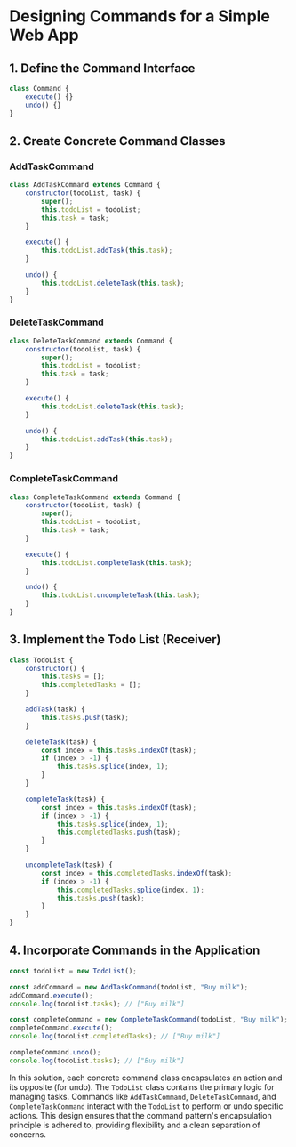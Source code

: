 # Designing Commands for a Simple Web App

## 1. Define the Command Interface

```javascript
class Command {
    execute() {}
    undo() {}
}
```

## 2. Create Concrete Command Classes

### AddTaskCommand

```javascript
class AddTaskCommand extends Command {
    constructor(todoList, task) {
        super();
        this.todoList = todoList;
        this.task = task;
    }

    execute() {
        this.todoList.addTask(this.task);
    }

    undo() {
        this.todoList.deleteTask(this.task);
    }
}
```

### DeleteTaskCommand

```javascript
class DeleteTaskCommand extends Command {
    constructor(todoList, task) {
        super();
        this.todoList = todoList;
        this.task = task;
    }

    execute() {
        this.todoList.deleteTask(this.task);
    }

    undo() {
        this.todoList.addTask(this.task);
    }
}
```

### CompleteTaskCommand

```javascript
class CompleteTaskCommand extends Command {
    constructor(todoList, task) {
        super();
        this.todoList = todoList;
        this.task = task;
    }

    execute() {
        this.todoList.completeTask(this.task);
    }

    undo() {
        this.todoList.uncompleteTask(this.task);
    }
}
```

## 3. Implement the Todo List (Receiver)

```javascript
class TodoList {
    constructor() {
        this.tasks = [];
        this.completedTasks = [];
    }

    addTask(task) {
        this.tasks.push(task);
    }

    deleteTask(task) {
        const index = this.tasks.indexOf(task);
        if (index > -1) {
            this.tasks.splice(index, 1);
        }
    }

    completeTask(task) {
        const index = this.tasks.indexOf(task);
        if (index > -1) {
            this.tasks.splice(index, 1);
            this.completedTasks.push(task);
        }
    }

    uncompleteTask(task) {
        const index = this.completedTasks.indexOf(task);
        if (index > -1) {
            this.completedTasks.splice(index, 1);
            this.tasks.push(task);
        }
    }
}
```

## 4. Incorporate Commands in the Application

```javascript
const todoList = new TodoList();

const addCommand = new AddTaskCommand(todoList, "Buy milk");
addCommand.execute();
console.log(todoList.tasks); // ["Buy milk"]

const completeCommand = new CompleteTaskCommand(todoList, "Buy milk");
completeCommand.execute();
console.log(todoList.completedTasks); // ["Buy milk"]

completeCommand.undo();
console.log(todoList.tasks); // ["Buy milk"]
```

In this solution, each concrete command class encapsulates an action and its opposite (for undo). The `TodoList` class contains the primary logic for managing tasks. Commands like `AddTaskCommand`, `DeleteTaskCommand`, and `CompleteTaskCommand` interact with the `TodoList` to perform or undo specific actions. This design ensures that the command pattern's encapsulation principle is adhered to, providing flexibility and a clean separation of concerns.
